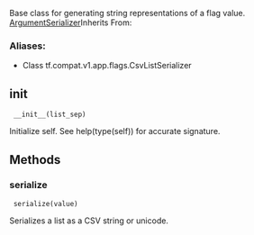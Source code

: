 Base class for generating string representations of a flag value.
[ArgumentSerializer](https://tensorflow.google.cn/api_docs/python/tf/compat/v1/flags/ArgumentSerializer)Inherits From: 

### Aliases:
- Class tf.compat.v1.app.flags.CsvListSerializer
## __init__

```
 __init__(list_sep)
```
Initialize self. See help(type(self)) for accurate signature.
## Methods
### serialize

```
 serialize(value)
```
Serializes a list as a CSV string or unicode.
